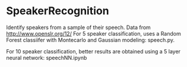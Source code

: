# SpeakerRecognition
Identify speakers from a sample of their speech.
Data from http://www.openslr.org/12/
For 5 speaker classification, uses a Random Forest classiifer 
with Montecarlo and Gaussian modeling: speech.py.

For 10 speaker classification, better results are obtained using
a 5 layer neural network: speechNN.ipynb
